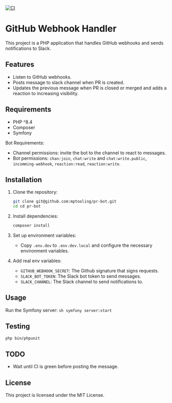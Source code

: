 [![CI](https://github.com/mptooling/pr-bot/actions/workflows/ci.yml/badge.svg?branch=main)](https://github.com/mptooling/pr-bot/actions/workflows/ci.yml)

# GitHub Webhook Handler

This project is a PHP application that handles GitHub webhooks and sends notifications to Slack.

## Features
- Listen to GitHub webhooks.
- Posts message to slack channel when PR is created.
- Updates the previous message when PR is closed or merged and adds a reaction to increasing visibility.

## Requirements

- PHP ^8.4
- Composer
- Symfony

Bot Requirements:
- Channel permissions: invite the bot to the channel to react to messages.
- Bot permissions: `chan:join`, `chat:write` and `chat:write.public`, `incomming-webhook`, `reaction:read`, `reaction:write`.

## Installation

1. Clone the repository:
    ```sh
    git clone git@github.com:mptooling/pr-bot.git
    cd cd pr-bot
    ```

2. Install dependencies:
    ```sh
    composer install
    ```

3. Set up environment variables:
    - Copy `.env.dev` to `.env.dev.local` and configure the necessary environment variables.

4. Add real env variables:
    - `GITHUB_WEBHOOK_SECRET`: The Github signature that signs requests.
    - `SLACK_BOT_TOKEN`: The Slack bot token to send messages.
    - `SLACK_CHANNEL`: The Slack channel to send notifications to.

## Usage

Run the Symfony server:
    ```sh
    symfony server:start
    ```

## Testing
```sh
php bin/phpunit
```

## TODO
- Wait until CI is green before posting the message.

## License

This project is licensed under the MIT License.
